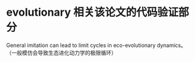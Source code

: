 # evolutionary 相关该论文的代码验证部分
General imitation can lead to limit cycles in eco-evolutionary dynamics。
（一般模仿会导致生态进化动力学的极限循环）
